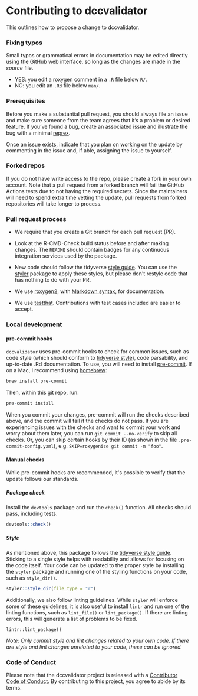 # Contributing to dccvalidator

This outlines how to propose a change to dccvalidator.

### Fixing typos

Small typos or grammatical errors in documentation may be edited directly using
the GitHub web interface, so long as the changes are made in the _source_ file.

*  YES: you edit a roxygen comment in a `.R` file below `R/`.
*  NO: you edit an `.Rd` file below `man/`.

### Prerequisites

Before you make a substantial pull request, you should always file an issue and
make sure someone from the team agrees that it’s a problem or desired feature. If you’ve found a
bug, create an associated issue and illustrate the bug with a minimal 
[reprex](https://www.tidyverse.org/help/#reprex).

Once an issue exists, indicate that you plan on working on the update by commenting in the issue and, if able, assigning the issue to yourself.

### Forked repos

If you do not have write access to the repo, please create a fork in your own account. Note that a pull request from a forked branch will fail the GitHub Actions tests due to not having the required secrets. Since the maintainers will need to spend extra time vetting the update, pull requests from forked repositories will take longer to process.

### Pull request process

*  We require that you create a Git branch for each pull request (PR).  

*  Look at the R-CMD-Check build status before and after making changes. The `README`
should contain badges for any continuous integration services used
by the package.  
*  New code should follow the tidyverse [style guide](http://style.tidyverse.org).
You can use the [styler](https://CRAN.R-project.org/package=styler) package to
apply these styles, but please don't restyle code that has nothing to do with 
your PR.  
*  We use [roxygen2](https://cran.r-project.org/package=roxygen2), with
[Markdown syntax](https://cran.r-project.org/web/packages/roxygen2/vignettes/markdown.html), 
for documentation. 
*  We use [testthat](https://cran.r-project.org/package=testthat). Contributions
with test cases included are easier to accept. 

### Local development

#### pre-commit hooks

`dccvalidator` uses pre-commit hooks to check for common issues, such as code
style (which should conform to [tidyverse style](https://style.tidyverse.org/)),
code parsability, and up-to-date .Rd documentation. To use, you will need to
install [pre-commit](https://pre-commit.com/#intro). If on a Mac, I recommend
using [homebrew](https://brew.sh/):

```R
brew install pre-commit
```

Then, within this git repo, run:

```R
pre-commit install
```

When you commit your changes, pre-commit will run the checks described above,
and the commit will fail if the checks do not pass. If you are experiencing
issues with the checks and want to commit your work and worry about them later,
you can run `git commit --no-verify` to skip all checks. Or, you can skip
certain hooks by their ID (as shown in the file `.pre-commit-config.yaml`), e.g.
`SKIP=roxygenize git commit -m "foo"`.

#### Manual checks

While pre-commit hooks are recommended, it's possible to verify that the update follows our standards.

##### Package check

Install the `devtools` package and run the `check()` function. All checks should pass, including tests.

```R
devtools::check()
```

##### Style

As mentioned above, this package follows the [tidyverse style guide](http://style.tidyverse.org). Sticking to a single style helps with readability and allows for focusing on the code itself. Your code can be updated to the proper style by installing the `styler` package and running one of the styling functions on your code, such as `style_dir()`.

```R
styler::style_dir(file_type = "r")
```

Additionally, we also follow linting guidelines. While `styler` will enforce some of these guidelines, it is also useful to install `lintr` and run one of the linting functions, such as `lint_file()` or `lint_package()`. If there are linting errors, this will generate a list of problems to be fixed.

```
lintr::lint_package()
```

_Note: Only commit style and lint changes related to your own code. If there are style and lint changes unrelated to your code, these can be ignored._

### Code of Conduct

Please note that the dccvalidator project is released with a [Contributor Code of Conduct](https://sage-bionetworks.github.io/dccvalidator/CODE_OF_CONDUCT).
By contributing to this project, you agree to abide by its terms.

